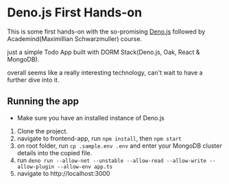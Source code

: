 # Deno.js First Hands-on

This is some first hands-on with the so-promising [Deno.js](https://deno.land) followed by Academind(Maximillian Schwarzmuller) course.

just a simple Todo App built with DORM Stack(Deno.js, Oak, React & MongoDB). 

overall seems like a really interesting technology, can't wait to have a further dive into it.

## Running the app
* Make sure you have an installed instance of Deno.js

1. Clone the project.
2. navigate to frontend-app, run `npm install`, then `npm start`
3. on root folder, run `cp .sample.env .env` and enter your MongoDB cluster details into the copied file.
4. run `deno run --allow-net --unstable --allow-read --allow-write --allow-plugin --allow-env app.ts`
5. navigate to http://localhost:3000